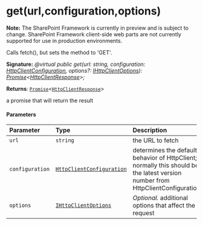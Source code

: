 # get(url,configuration,options)
**Note:** The SharePoint Framework is currently in preview and is subject to change. SharePoint Framework client-side web parts are not currently supported for use in production environments.



Calls fetch(), but sets the method to 'GET'.

**Signature:** _@virtual public get(url: string, configuration: [HttpClientConfiguration](../../sp-http/class/httpclientconfiguration.md),
    options?: [IHttpClientOptions](../../sp-http/interface/ihttpclientoptions.md)): [Promise](../../es6-promise.api/class/promise.md)<[HttpClientResponse](../../sp-http/class/httpclientresponse.md)>;_

**Returns**: [`Promise`](../../es6-promise.api/class/promise.md)<[`HttpClientResponse`](../../sp-http/class/httpclientresponse.md)>



a promise that will return the result

#### Parameters


| Parameter	   | Type    | Description |
|:-------------|:---------------|:------------|
| `url`    | `string` | the URL to fetch |
| `configuration`    | [`HttpClientConfiguration`](../../sp-http/class/httpclientconfiguration.md) | determines the default behavior of HttpClient; normally this should be the latest version number from HttpClientConfigurations |
| `options`    | [`IHttpClientOptions`](../../sp-http/interface/ihttpclientoptions.md) | _Optional._ additional options that affect the request |


